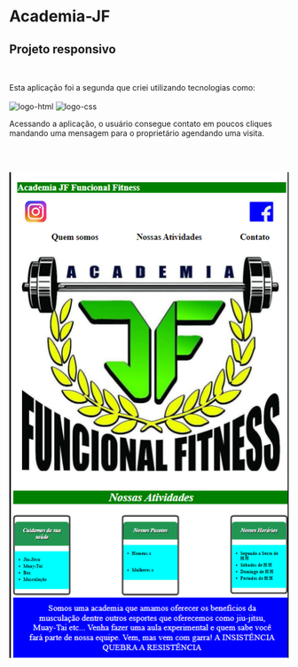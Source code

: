  <h1>Academia-JF</h1>
 <h2>Projeto responsivo</h2>
 <br>
 <p>Esta aplicação foi a segunda que criei utilizando tecnologias como:
 <br><br>
 
 <img src="https://img.shields.io/badge/HTML5-E34F26?style=for-the-badge&logo=html5&logoColor=white" alt="logo-html">
 
 <img src="https://img.shields.io/badge/CSS3-1572B6?style=for-the-badge&logo=css3&logoColor=white" alt="logo-css">
 
 <p>Acessando a aplicação, o usuário consegue contato em poucos cliques mandando uma mensagem para o proprietário agendando uma visita.</p>
 
 <br><br>
 
 
 <img src="https://github.com/marcosvinicius1990/Academia-JF/blob/master/Captura%20de%20Tela%20(18).png?raw=true" />
